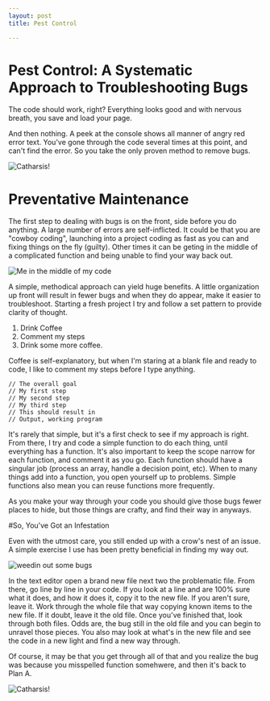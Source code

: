 ```yaml
---
layout: post
title: Pest Control

---
```


# Pest Control: A Systematic Approach to Troubleshooting Bugs

The code should work, right? Everything looks good and with nervous breath, you save and load your page.

And then nothing. A peek at the console shows all manner of angry red error text. You've gone through the code several times at this point, and can't find the error. So you take the only proven method to remove bugs.


![Catharsis!](https://media.giphy.com/media/RhEvCHIeZAZ6E/giphy.gif)


# Preventative Maintenance

The first step to dealing with bugs is on the front, side before you do anything. A large number of errors are self-inflicted. It could be that you are "cowboy coding", launching into a project coding as fast as you can and fixing things on the fly (guilty). Other times it can be geting in the middle of a complicated function and being unable to find your way back out.

![Me in the middle of my code]('https://s-media-cache-ak0.pinimg.com/736x/4c/db/f7/4cdbf7706906e7ab1d2776d73442cd8d.jpg')

A simple, methodical approach can yield huge benefits. A little organization up front will result in fewer bugs and when they do appear, make it easier to troubleshoot. Starting a fresh project I try and follow a set pattern to provide clarity of thought.

1. Drink Coffee
2. Comment my steps
3. Drink some more coffee.

Coffee is self-explanatory, but when I'm staring at a blank file and ready to code, I like to comment my steps before I type anything.

```
// The overall goal
// My first step
// My second step
// My third step
// This should result in
// Output, working program
```

It's rarely that simple, but it's a first check to see if my approach is right. From there, I try and code a simple function to do each thing, until everything has a function. It's also important to keep the scope narrow for each function, and comment it as you go. Each function should have a singular job (process an array, handle a decision point, etc). When to many things add into a function, you open yourself up to problems. Simple functions also mean you can reuse functions more frequently.

As you make your way through your code you should give those bugs fewer places to hide, but those things are crafty, and find their way in anyways.

#So, You've Got an Infestation

Even with the utmost care, you still ended up with a crow's nest of an issue. A simple exercise I use has been pretty beneficial in finding my way out.

![weedin out some bugs]('../screen.jpg')

In the text editor open a brand new file next two the problematic file. From there, go line by line in your code. If you look at a line and are 100% sure what it does, and how it does it, copy it to the new file. If you aren't sure, leave it. Work through the whole file that way copying known items to the new file. If it doubt, leave it the old file. Once you've finished that, look through both files. Odds are, the bug still in the old file and you can begin to unravel those pieces. You also may look at what's in the new file and see the code in a new light and find a new way through. 

Of course, it may be that you get through all of that and you realize the bug was because you misspelled function somehwere, and then it's back to Plan A.

![Catharsis!](https://media.giphy.com/media/RhEvCHIeZAZ6E/giphy.gif)